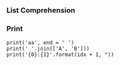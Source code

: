 
### List Comprehension


### Print
```
print('aa', end = ' ')
print(' '.join(['A', 'B']))
print('{0}:{1}'.format(idx + 1, "))
```